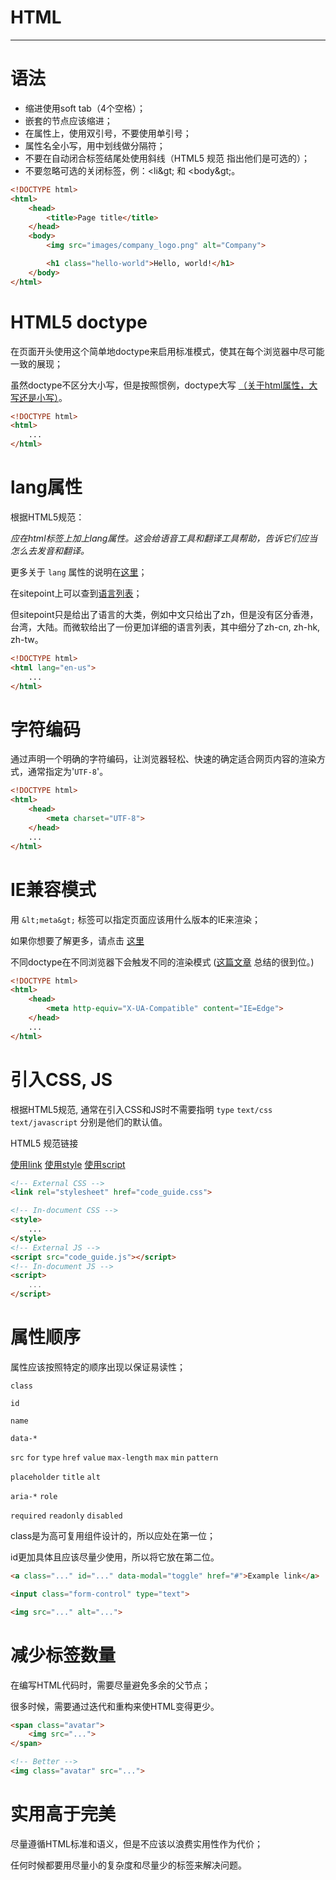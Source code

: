 # HTML

---


# 语法

- 缩进使用soft tab（4个空格）；
- 嵌套的节点应该缩进；
- 在属性上，使用双引号，不要使用单引号；
- 属性名全小写，用中划线做分隔符；
- 不要在自动闭合标签结尾处使用斜线（HTML5 规范 指出他们是可选的）；
- 不要忽略可选的关闭标签，例：&lt;li\&gt; 和 &lt;body\&gt;。

```html
<!DOCTYPE html>
<html>
    <head>
        <title>Page title</title>
    </head>
    <body>
        <img src="images/company_logo.png" alt="Company">

        <h1 class="hello-world">Hello, world!</h1>
    </body>
</html>
```

# HTML5 doctype

在页面开头使用这个简单地doctype来启用标准模式，使其在每个浏览器中尽可能一致的展现；

虽然doctype不区分大小写，但是按照惯例，doctype大写 [（关于html属性，大写还是小写）](https://stackoverflow.com/questions/15594877/is-there-any-benefits-to-use-uppercase-or-lowercase-letters-with-html5-tagname)。

```html
<!DOCTYPE html>
<html>
	...
</html>
```

# lang属性

根据HTML5规范：

*应在html标签上加上lang属性。这会给语音工具和翻译工具帮助，告诉它们应当怎么去发音和翻译。*

更多关于 `lang` 属性的说明在[这里](http://w3c.github.io/html/semantics.html#the-html-element)；

在sitepoint上可以查到[语言列表](https://www.sitepoint.com/iso-2-letter-language-codes/)；

但sitepoint只是给出了语言的大类，例如中文只给出了zh，但是没有区分香港，台湾，大陆。而微软给出了一份更加详细的语言列表，其中细分了zh-cn, zh-hk, zh-tw。

```html
<!DOCTYPE html>
<html lang="en-us">
    ...
</html>
```

# 字符编码

通过声明一个明确的字符编码，让浏览器轻松、快速的确定适合网页内容的渲染方式，通常指定为'`UTF-8`'。


```html
<!DOCTYPE html>
<html>
    <head>
        <meta charset="UTF-8">
    </head>
    ...
</html>
```

# IE兼容模式

用 `&lt;meta&gt;` 标签可以指定页面应该用什么版本的IE来渲染；

如果你想要了解更多，请点击 [这里](http://stackoverflow.com/questions/6771258/whats-the-difference-if-meta-http-equiv-x-ua-compatible-content-ie-edge-e)

不同doctype在不同浏览器下会触发不同的渲染模式 ([这篇文章](https://hsivonen.fi/doctype/) 总结的很到位。)

``` html
<!DOCTYPE html>
<html>
    <head>
        <meta http-equiv="X-UA-Compatible" content="IE=Edge">
    </head>
    ...
</html>
```

# 引入CSS, JS

根据HTML5规范, 通常在引入CSS和JS时不需要指明 `type` `text/css` `text/javascript` 分别是他们的默认值。

HTML5 规范链接

[使用link](http://www.w3.org/TR/2011/WD-html5-20110525/semantics.html#the-link-element)
[使用style](http://www.w3.org/TR/2011/WD-html5-20110525/semantics.html#the-style-element)
[使用script](http://www.w3.org/TR/2011/WD-html5-20110525/scripting-1.html#the-script-element)


```html
<!-- External CSS -->
<link rel="stylesheet" href="code_guide.css">

<!-- In-document CSS -->
<style>
    ...
</style>
<!-- External JS -->
<script src="code_guide.js"></script>
<!-- In-document JS -->
<script>
    ...
</script>
```


# 属性顺序

属性应该按照特定的顺序出现以保证易读性；

`class`

`id`

`name`

`data-*`

`src` `for` `type` `href` `value` `max-length` `max` `min`  `pattern`

`placeholder` `title` `alt`

`aria-*` `role`

`required` `readonly` `disabled`

class是为高可复用组件设计的，所以应处在第一位；

id更加具体且应该尽量少使用，所以将它放在第二位。

``` html
<a class="..." id="..." data-modal="toggle" href="#">Example link</a>

<input class="form-control" type="text">

<img src="..." alt="...">
```

# 减少标签数量

在编写HTML代码时，需要尽量避免多余的父节点；

很多时候，需要通过迭代和重构来使HTML变得更少。

```html
<span class="avatar">
    <img src="...">
</span>

<!-- Better -->
<img class="avatar" src="...">

```


# 实用高于完美

尽量遵循HTML标准和语义，但是不应该以浪费实用性作为代价；

任何时候都要用尽量小的复杂度和尽量少的标签来解决问题。